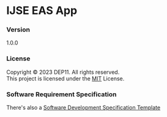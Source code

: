 # IJSE EAS App

### Version
1.0.0

### License
Copyright © 2023 DEP11. All rights reserved. <br>
This project is licensed under the [MIT](LICENSE.txt) License.

### Software Requirement Specification
There's also a [Software Development Specification Template](EAS%20-%20SRS.pdf)